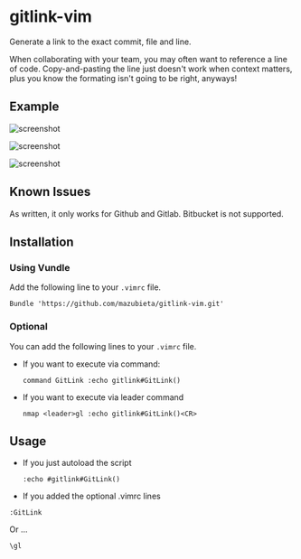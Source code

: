 gitlink-vim
===========

Generate a link to the exact commit, file and line.

When collaborating with your team, you may often want to reference a line of code.  Copy-and-pasting the line just doesn't work when context matters, plus you know the formating isn't going to be right, anyways!

## Example
![screenshot](https://raw.githubusercontent.com/mazubieta/gitlink-vim/master/docs/calling.png)

![screenshot](https://raw.githubusercontent.com/mazubieta/gitlink-vim/master/docs/executed.png)

![screenshot](https://raw.githubusercontent.com/mazubieta/gitlink-vim/master/docs/inbrowser.png)

## Known Issues

As written, it only works for Github and Gitlab.  Bitbucket is not supported.

## Installation

### Using Vundle
Add the following line to your ```.vimrc``` file.

```
Bundle 'https://github.com/mazubieta/gitlink-vim.git'
```
### Optional
You can add the following lines to your ```.vimrc``` file.

- If you want to execute via command:

    ```command GitLink :echo gitlink#GitLink()```

- If you want to execute via leader command

    ```nmap <leader>gl :echo gitlink#GitLink()<CR>```

## Usage
- If you just autoload the script

    ```:echo #gitlink#GitLink()``` 

- If you added the optional .vimrc lines

```
:GitLink
```

Or ...

```
\gl
```
